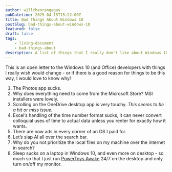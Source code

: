 ```yaml
---
author: willtheorangeguy
pubDatetime: 2025-04-15T15:22:00Z
title: Bad Things About Windows 10
postSlug: bad-things-about-windows-10
featured: false
draft: false
tags:
    - living-document
    - bad-things-about
description: A list of things that I really don't like about Windows 10.
---
```


This is an open letter to the Windows 10 (and Office) developers with things I really wish would change - or if there is a good reason for things to be this way, I would love to know why!

1. The Photos app sucks.
2. Why does everything need to come from the Microsoft Store? MSI installers were lovely.
3. Scrolling on the OneDrive desktop app is very touchy. _This seems to be a hit or miss issue._
4. Excel’s handling of the time number format sucks, it can never convert colloquial uses of time to actual data unless you renter for exactly how it wants.
5. There are now ads in every corner of an OS I paid for.
6. Let’s slap AI all over the search bar.
7. Why do you not prioritize the local files on my machine over the internet in search?
8. Sleep sucks on a laptop in Windows 10, and even more on desktop - so much so that I just run [PowerToys Awake](https://learn.microsoft.com/en-us/windows/powertoys/awake) 24/7 on the desktop and only turn on/off my monitor.
